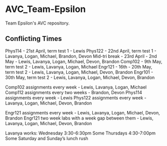 # AVC_Team-Epsilon
Team Epsilon's AVC repository.

## Conflicting Times
Phys114 - 21st April, term test 1 - Lewis
Phys122 - 22nd April, term test 1 - Lavanya, Logan, Michael, Brandon, Devon
Mid-tri break - 23rd April - 2nd May - Lewis, Lavanya, Logan, Michael, Devon, Brandon
Comp102 - 9th May, term test 2 - Lewis, Lavanya, Logan, Michael 
Engr121 - 16th - 20th May, term test 2 - Lewis, Lavanya, Logan, Michael, Devon, Brandon
Engr101 - 30th May, term test 2 - Lewis, Lavanya, Logan, Michael, Devon, Brandon

Comp102 assignments every week - Lewis, Lavanya, Logan, Michael
Comp112 assignments every two weeks - Brandon, Devon
Phys114 assignments every week - Lewis
Phys122 assignments every week - Lavanya, Logan, Michael, Devon, Brandon

Engr121 assignments every week - Lewis, Lavanya, Logan, Michael, Devon, Brandon
Engr121 two week labs with a week gap between them - Lewis, Lavanya, Logan, Michael, Devon, Brandon

Lavanya works:
Wednesday 3:30-6:30pm
Some Thursdays 4:30-7:00pm
Some Saturday and Sunday’s lunch rush
